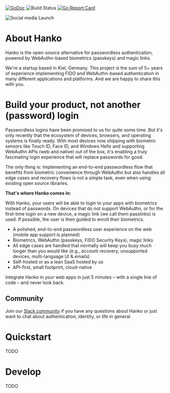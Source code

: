 [![GoDoc](https://godoc.org/github.com/teamhanko/hanko?status.svg)](https://godoc.org/github.com/teamhanko/hanko)
![Build Status](https://github.com/teamhanko/hanko/workflows/Go/badge.svg)
[![Go Report Card](https://goreportcard.com/badge/github.com/teamhanko/hanko)](https://goreportcard.com/report/github.com/teamhanko/hanko)

![Social media Launch](https://user-images.githubusercontent.com/20115649/158687556-291e08f7-6b54-43e1-afe9-d780f19d6382.svg)

# About Hanko
Hanko is the open-source alternative for passwordless authentication, powered by WebAuthn-based biometrics (passkeys) and magic links.

We're a startup based in Kiel, Germany. This project is the sum of 5+ years of experience implementing FIDO and WebAuthn-based authentication in many different applications and platforms. And we are happy to share this with you.

# Build your product, not another (password) login
Passwordless logins have been promised to us for quite some time. But it's only recently that the ecosystem of devices, browsers, and operating systems is finally ready. With most devices now shipping with biometric sensors like Touch ID, Face ID, and Windows Hello and supporting WebAuthn APIs (web and native) out of the box, it's enabling a truly fascinating login experience that will replace passwords for good. 

The only thing is: Implementing an end-to-end passwordless flow that benefits from biometric convenience through WebAuthn but also handles all edge cases and recovery flows is not a simple task, even when using existing open source libraries.

**That's where Hanko comes in:**

With Hanko, your users will be able to login to your apps with biometrics instead of passwords. On devices that do not support WebAuthn, or for the first-time login on a new device, a magic link (we call them passlinks) is used. If possible, the user is then guided to enroll their biometrics.

- A polished, end-to-end passwordless user experience on the web (mobile app support is planned)
- Biometrics, WebAuthn (passkeys, FIDO Security Keys), magic links
- All edge cases are handled that normally will keep you busy much longer than you would like (e.g., account recovery, unsupported devices, multi-language UI & emails)
- Self-hosted or as a lean SaaS hosted by us
- API-first, small footprint, cloud-native

Integrate Hanko in your web apps in just 5 minutes – with a single line of code – and never look back.

## Community
Join our [Slack community](https://www.hanko.io/community) if you have any questions about Hanko or just want to chat about authentication, identity, or life in general.

# Quickstart
TODO

# Develop
TODO
